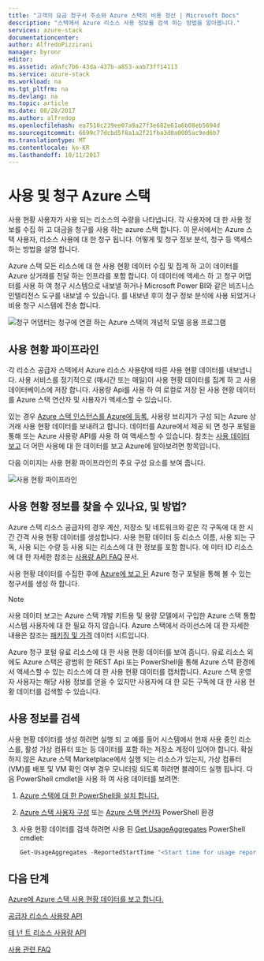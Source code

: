 ```yaml
---
title: "고객의 요금 청구서 주소와 Azure 스택의 비용 정산 | Microsoft Docs"
description: "스택에서 Azure 리소스 사용 정보를 검색 하는 방법을 알아봅니다."
services: azure-stack
documentationcenter: 
author: AlfredoPizzirani
manager: byronr
editor: 
ms.assetid: a9afc7b6-43da-437b-a853-aab73ff14113
ms.service: azure-stack
ms.workload: na
ms.tgt_pltfrm: na
ms.devlang: na
ms.topic: article
ms.date: 08/28/2017
ms.author: alfredop
ms.openlocfilehash: ea7510c239ee07a9a27f3e682e61a6b08eb5694d
ms.sourcegitcommit: 6699c77dcbd5f8a1a2f21fba3d0a0005ac9ed6b7
ms.translationtype: MT
ms.contentlocale: ko-KR
ms.lasthandoff: 10/11/2017
---
```

# <a name="usage-and-billing-in-azure-stack"></a>사용 및 청구 Azure 스택

사용 현황 사용자가 사용 되는 리소스의 수량을 나타냅니다. 각 사용자에 대 한 사용 정보를 수집 하 고 대금을 청구를 사용 하는 azure 스택 합니다. 이 문서에서는 Azure 스택 사용자, 리소스 사용에 대 한 청구 됩니다. 어떻게 및 청구 정보 분석, 청구 등 액세스 하는 방법을 설명 합니다.

Azure 스택 모든 리소스에 대 한 사용 현황 데이터 수집 및 집계 하 고이 데이터를 Azure 상거래를 전달 하는 인프라를 포함 합니다. 이 데이터에 액세스 하 고 청구 어댑터를 사용 하 여 청구 시스템으로 내보낼 하거나 Microsoft Power BI와 같은 비즈니스 인텔리전스 도구를 내보낼 수 있습니다. 를 내보낸 후이 청구 정보 분석에 사용 되었거나 비용 청구 시스템에 전송 합니다.

![청구 어댑터는 청구에 연결 하는 Azure 스택의 개념적 모델 응용 프로그램](media/azure-stack-billing-and-chargeback/image1.png)

## <a name="usage-pipeline"></a>사용 현황 파이프라인

각 리소스 공급자 스택에서 Azure 리소스 사용량에 따른 사용 현황 데이터를 내보냅니다. 사용 서비스를 정기적으로 (매시간 또는 매일)이 사용 현황 데이터를 집계 하 고 사용 데이터베이스에 저장 합니다. 사용량 Api를 사용 하 여 로컬로 저장 된 사용 현황 데이터를 Azure 스택 연산자 및 사용자가 액세스할 수 있습니다. 

있는 경우 [Azure 스택 인스턴스를 Azure에 등록](azure-stack-register.md), 사용량 브리지가 구성 되는 Azure 상거래 사용 현황 데이터를 보내려고 합니다. 데이터를 Azure에서 제공 되 면 청구 포털을 통해 또는 Azure 사용량 API를 사용 하 여 액세스할 수 있습니다. 참조는 [사용 데이터 보고](azure-stack-usage-reporting.md) 더 어떤 사용에 대 한 데이터를 보고 Azure에 알아보려면 항목입니다. 

다음 이미지는 사용 현황 파이프라인의 주요 구성 요소를 보여 줍니다.

![사용 현황 파이프라인](media/azure-stack-billing-and-chargeback/usagepipeline.png)

## <a name="what-usage-information-can-i-find-and-how"></a>사용 현황 정보를 찾을 수 있나요, 및 방법?

Azure 스택 리소스 공급자의 경우 계산, 저장소 및 네트워크와 같은 각 구독에 대 한 시간 간격 사용 현황 데이터를 생성합니다. 사용 현황 데이터 등 리소스 이름, 사용 되는 구독, 사용 되는 수량 등 사용 되는 리소스에 대 한 정보를 포함 합니다. 에 미터 ID 리소스에 대 한 자세한 참조는 [사용량 API FAQ](azure-stack-usage-related-faq.md) 문서. 

사용 현황 데이터를 수집한 후에 [Azure에 보고 된](azure-stack-usage-reporting.md) Azure 청구 포털을 통해 볼 수 있는 청구서를 생성 하 합니다. 

> [!NOTE]
> 사용 데이터 보고는 Azure 스택 개발 키트용 및 용량 모델에서 구입한 Azure 스택 통합 시스템 사용자에 대 한 필요 하지 않습니다. Azure 스택에서 라이선스에 대 한 자세한 내용은 참조는 [패키징 및 가격](https://azure.microsoft.com/mediahandler/files/resourcefiles/5bc3f30c-cd57-4513-989e-056325eb95e1/Azure-Stack-packaging-and-pricing-datasheet.pdf) 데이터 시트입니다.

Azure 청구 포털 유료 리소스에 대 한 사용 현황 데이터를 보여 줍니다. 유료 리소스 외에도 Azure 스택은 광범위 한 REST Api 또는 PowerShell을 통해 Azure 스택 환경에서 액세스할 수 있는 리소스에 대 한 사용 현황 데이터를 캡처합니다. Azure 스택 운영자 사용자는 해당 사용 정보를 얻을 수 있지만 사용자에 대 한 모든 구독에 대 한 사용 현황 데이터를 검색할 수 있습니다.

## <a name="retrieve-usage-information"></a>사용 정보를 검색

사용 현황 데이터를 생성 하려면 실행 되 고 예를 들어 시스템에서 현재 사용 중인 리소스를, 활성 가상 컴퓨터 또는 등 데이터를 포함 하는 저장소 계정이 있어야 합니다. 확실 하지 않은 Azure 스택 Marketplace에서 실행 되는 리소스가 있는지, 가상 컴퓨터 (VM)를 배포 및 VM 확인 여부 경우 모니터링 되도록 하려면 블레이드 실행 됩니다. 다음 PowerShell cmdlet을 사용 하 여 사용 데이터를 보려면:

1. [Azure 스택에 대 한 PowerShell을 설치 합니다.](azure-stack-powershell-install.md)
2. [Azure 스택 사용자 구성](user/azure-stack-powershell-configure-user.md) 또는 [Azure 스택 연산자](azure-stack-powershell-configure-admin.md) PowerShell 환경 

3. 사용 현황 데이터를 검색 하려면 사용 된 [Get UsageAggregates](/powershell/module/azurerm.usageaggregates/get-usageaggregates) PowerShell cmdlet:

   ```powershell
   Get-UsageAggregates -ReportedStartTime "<Start time for usage reporting>" -ReportedEndTime "<end time for usage reporting>" -AggregationGranularity <Hourly or Daily>
   ```

## <a name="next-steps"></a>다음 단계

[Azure에 Azure 스택 사용 현황 데이터를 보고 합니다.](azure-stack-usage-reporting.md)

[공급자 리소스 사용량 API](azure-stack-provider-resource-api.md)

[테 넌 트 리소스 사용량 API](azure-stack-tenant-resource-usage-api.md)

[사용 관련 FAQ](azure-stack-usage-related-faq.md)

